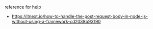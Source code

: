 reference for help

- https://itnext.io/how-to-handle-the-post-request-body-in-node-js-without-using-a-framework-cd2038b93190